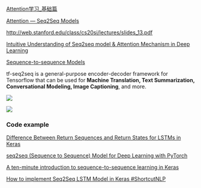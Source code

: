 



[Attention学习_基础篇](https://mp.weixin.qq.com/s?__biz=MzU1Nzc1NjI0Nw==&mid=2247484964&idx=1&sn=e1e92a9673dcea13e0f6806c9e07c779&chksm=fc31bc1ccb46350a22b8cfaf7dc76bf811452fe6793ea99123de72219a2374a75fee580ea58a&mpshare=1&scene=1&srcid=0504qxlyZZxOfjAGIKWW3mnR&sharer_sharetime=1588543788810&sharer_shareid=54d7b6bf73b347d381a7bff3f78b99d1&key=d324c761f914ac8391efebde700bb39eddb1a66608cc3cb8977ea2f038ddaea02b42080e6a57bb2115377588dc32aed2720ae31080a8f1ca7c9185b72b5aee1dce8bc732308178e165933b8aa0e07b32&ascene=1&uin=NzA3NTE3MTMz&devicetype=Windows+10&version=62080085&lang=en&exportkey=A1jjUrMxA%2BY8%2FkqHxtCyOWE%3D&pass_ticket=PG5n9ZPUEJHhYjlHC8Uim96QI1xUIV34buzl9K5ZD7qhPMv7KmFwlkKHqFd5gmNN)                

[Attention — Seq2Seq Models](https://towardsdatascience.com/day-1-2-attention-seq2seq-models-65df3f49e263)

http://web.stanford.edu/class/cs20si/lectures/slides_13.pdf

[Intuitive Understanding of Seq2seq model & Attention Mechanism in Deep Learning](https://medium.com/analytics-vidhya/intuitive-understanding-of-seq2seq-model-attention-mechanism-in-deep-learning-1c1c24aace1e)

[Sequence-to-sequence Models](https://nlp.stanford.edu/~johnhew/public/14-seq2seq.pdf)







tf-seq2seq is a general-purpose encoder-decoder framework for Tensorflow that can be used for **Machine Translation, Text Summarization, Conversational Modeling, Image Captioning**, and more.

![](https://3.bp.blogspot.com/-3Pbj_dvt0Vo/V-qe-Nl6P5I/AAAAAAAABQc/z0_6WtVWtvARtMk0i9_AtLeyyGyV6AI4wCLcB/s1600/nmt-model-fast.gif)





![](https://miro.medium.com/max/5120/1*LYGO4IxqUYftFdAccg5fVQ.png)





### Code example

[Difference Between Return Sequences and Return States for LSTMs in Keras](https://machinelearningmastery.com/return-sequences-and-return-states-for-lstms-in-keras/)



[seq2seq (Sequence to Sequence) Model for Deep Learning with PyTorch](https://www.guru99.com/seq2seq-model.html)



[A ten-minute introduction to sequence-to-sequence learning in Keras](https://blog.keras.io/a-ten-minute-introduction-to-sequence-to-sequence-learning-in-keras.html)



[How to implement Seq2Seq LSTM Model in Keras #ShortcutNLP](https://towardsdatascience.com/how-to-implement-seq2seq-lstm-model-in-keras-shortcutnlp-6f355f3e5639)



